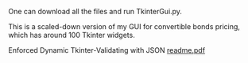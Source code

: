One can download all the files and run TkinterGui.py.

This is a scaled-down version of my GUI for convertible bonds pricing, which has around 100 Tkinter widgets.

Enforced Dynamic Tkinter-Validating with JSON
[readme.pdf](https://github.com/user-attachments/files/18390390/readme.pdf)
